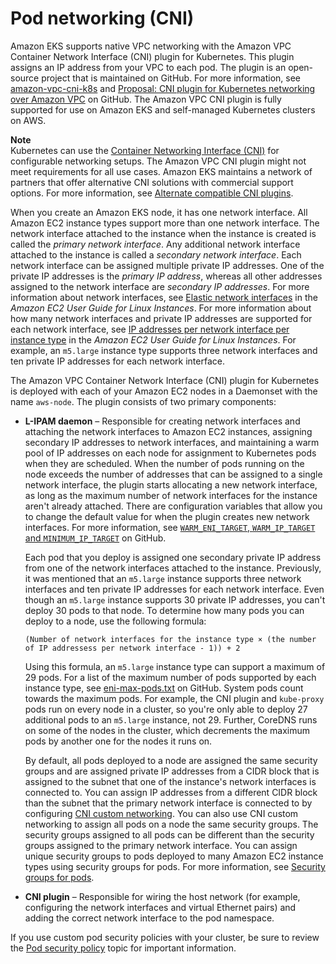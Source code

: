 # Pod networking \(CNI\)<a name="pod-networking"></a>

Amazon EKS supports native VPC networking with the Amazon VPC Container Network Interface \(CNI\) plugin for Kubernetes\. This plugin assigns an IP address from your VPC to each pod\. The plugin is an open\-source project that is maintained on GitHub\. For more information, see [amazon\-vpc\-cni\-k8s](https://github.com/aws/amazon-vpc-cni-k8s) and [Proposal: CNI plugin for Kubernetes networking over Amazon VPC](https://github.com/aws/amazon-vpc-cni-k8s/blob/master/docs/cni-proposal.md) on GitHub\. The Amazon VPC CNI plugin is fully supported for use on Amazon EKS and self\-managed Kubernetes clusters on AWS\.

**Note**  
Kubernetes can use the [Container Networking Interface \(CNI\)](https://github.com/containernetworking/cni) for configurable networking setups\. The Amazon VPC CNI plugin might not meet requirements for all use cases\. Amazon EKS maintains a network of partners that offer alternative CNI solutions with commercial support options\. For more information, see [Alternate compatible CNI plugins](alternate-cni-plugins.md)\.

When you create an Amazon EKS node, it has one network interface\. All Amazon EC2 instance types support more than one network interface\. The network interface attached to the instance when the instance is created is called the *primary network interface*\. Any additional network interface attached to the instance is called a *secondary network interface*\. Each network interface can be assigned multiple private IP addresses\. One of the private IP addresses is the *primary IP address*, whereas all other addresses assigned to the network interface are *secondary IP addresses*\. For more information about network interfaces, see [Elastic network interfaces](https://docs.aws.amazon.com/AWSEC2/latest/UserGuide/using-eni.html) in the *Amazon EC2 User Guide for Linux Instances*\. For more information about how many network interfaces and private IP addresses are supported for each network interface, see [IP addresses per network interface per instance type](https://docs.aws.amazon.com/AWSEC2/latest/UserGuide/using-eni.html#AvailableIpPerENI) in the *Amazon EC2 User Guide for Linux Instances*\. For example, an `m5.large` instance type supports three network interfaces and ten private IP addresses for each network interface\. 

The Amazon VPC Container Network Interface \(CNI\) plugin for Kubernetes is deployed with each of your Amazon EC2 nodes in a Daemonset with the name `aws-node`\. The plugin consists of two primary components:
+ **L\-IPAM daemon** – Responsible for creating network interfaces and attaching the network interfaces to Amazon EC2 instances, assigning secondary IP addresses to network interfaces, and maintaining a warm pool of IP addresses on each node for assignment to Kubernetes pods when they are scheduled\. When the number of pods running on the node exceeds the number of addresses that can be assigned to a single network interface, the plugin starts allocating a new network interface, as long as the maximum number of network interfaces for the instance aren't already attached\. There are configuration variables that allow you to change the default value for when the plugin creates new network interfaces\. For more information, see [`WARM_ENI_TARGET`, `WARM_IP_TARGET` and `MINIMUM_IP_TARGET`](https://github.com/aws/amazon-vpc-cni-k8s/blob/master/docs/eni-and-ip-target.md) on GitHub\.

  Each pod that you deploy is assigned one secondary private IP address from one of the network interfaces attached to the instance\. Previously, it was mentioned that an `m5.large` instance supports three network interfaces and ten private IP addresses for each network interface\. Even though an `m5.large` instance supports 30 private IP addresses, you can't deploy 30 pods to that node\. To determine how many pods you can deploy to a node, use the following formula:

  ```
  (Number of network interfaces for the instance type × (the number of IP addressess per network interface - 1)) + 2
  ```

  Using this formula, an `m5.large` instance type can support a maximum of 29 pods\. For a list of the maximum number of pods supported by each instance type, see [eni\-max\-pods\.txt](https://github.com/awslabs/amazon-eks-ami/blob/master/files/eni-max-pods.txt) on GitHub\. System pods count towards the maximum pods\. For example, the CNI plugin and `kube-proxy` pods run on every node in a cluster, so you're only able to deploy 27 additional pods to an `m5.large` instance, not 29\. Further, CoreDNS runs on some of the nodes in the cluster, which decrements the maximum pods by another one for the nodes it runs on\.

  By default, all pods deployed to a node are assigned the same security groups and are assigned private IP addresses from a CIDR block that is assigned to the subnet that one of the instance's network interfaces is connected to\. You can assign IP addresses from a different CIDR block than the subnet that the primary network interface is connected to by configuring [CNI custom networking](cni-custom-network.md)\. You can also use CNI custom networking to assign all pods on a node the same security groups\. The security groups assigned to all pods can be different than the security groups assigned to the primary network interface\. You can assign unique security groups to pods deployed to many Amazon EC2 instance types using security groups for pods\. For more information, see [Security groups for pods](security-groups-for-pods.md)\.
+ **CNI plugin** – Responsible for wiring the host network \(for example, configuring the network interfaces and virtual Ethernet pairs\) and adding the correct network interface to the pod namespace\.

If you use custom pod security policies with your cluster, be sure to review the [Pod security policy](pod-security-policy.md#psp-delete-default) topic for important information\.